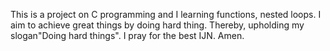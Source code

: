 This is a project on C programming and I learning functions, nested loops. I aim to achieve great things by doing hard thing. Thereby, upholding my slogan"Doing hard things".
I pray for the best IJN. Amen.
